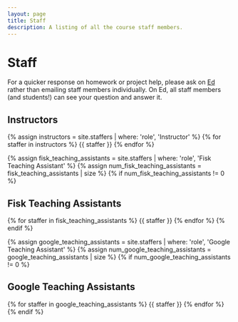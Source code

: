 ```yaml
---
layout: page
title: Staff
description: A listing of all the course staff members.
---
```


# Staff

For a quicker response on homework or project help, please ask on [Ed](https://edstem.org/us/courses/24414) rather than emailing staff members individually. On Ed, all staff members (and students!) can see your question and answer it.

## Instructors

{% assign instructors = site.staffers | where: 'role', 'Instructor' %}
{% for staffer in instructors %}
{{ staffer }}
{% endfor %}

{% assign fisk_teaching_assistants = site.staffers | where: 'role', 'Fisk Teaching Assistant' %}
{% assign num_fisk_teaching_assistants = fisk_teaching_assistants | size %}
{% if num_fisk_teaching_assistants != 0 %}
## Fisk Teaching Assistants

{% for staffer in fisk_teaching_assistants %}
{{ staffer }}
{% endfor %}
{% endif %}

{% assign google_teaching_assistants = site.staffers | where: 'role', 'Google Teaching Assistant' %}
{% assign num_google_teaching_assistants = google_teaching_assistants | size %}
{% if num_google_teaching_assistants != 0 %}
## Google Teaching Assistants

{% for staffer in google_teaching_assistants %}
{{ staffer }}
{% endfor %}
{% endif %}

